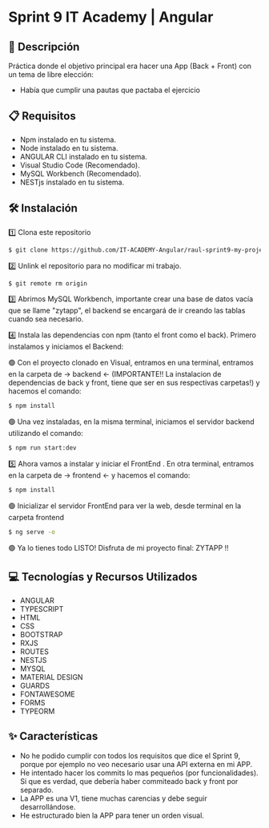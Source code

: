 # Sprint 9 IT Academy | Angular

## 📄 Descripción

Práctica donde el objetivo principal era hacer una App (Back + Front) con un tema de libre elección: 

- Había que cumplir una pautas que pactaba el ejercicio

## 📋 Requisitos

- Npm instalado en tu sistema.
- Node instalado en tu sistema.
- ANGULAR CLI instalado en tu sistema.
- Visual Studio Code (Recomendado).
- MySQL Workbench (Recomendado).
- NESTjs instalado en tu sistema.

## 🛠️ Instalación

1️⃣ Clona este repositorio
```bash
$ git clone https://github.com/IT-ACADEMY-Angular/raul-sprint9-my-project.git
```

2️⃣ Unlink el repositorio para no modificar mi trabajo.

```bash
$ git remote rm origin
```

3️⃣ Abrimos MySQL Workbench, importante crear una base de datos vacía que se llame "zytapp", el backend se encargará de ir creando las tablas cuando sea necesario.

4️⃣ Instala las dependencias con npm (tanto el front como el back). Primero instalamos y iniciamos el Backend:

🟢 Con el proyecto clonado en Visual, entramos en una terminal, entramos en la carpeta de -> backend <- (IMPORTANTE!! La instalacion de dependencias de back y front, tiene que ser en sus respectivas carpetas!) y hacemos el comando:

```bash
$ npm install
```

🟢 Una vez instaladas, en la misma terminal, iniciamos el servidor backend utilizando el comando:

```bash
$ npm run start:dev
```

5️⃣ Ahora vamos a instalar y iniciar el FrontEnd . En otra terminal, entramos en la carpeta de -> frontend <- y hacemos el comando:

```bash
$ npm install
```

🟢 Inicializar el servidor FrontEnd para ver la web, desde terminal en la carpeta frontend

```bash
$ ng serve -o
```

🟢 Ya lo tienes todo LISTO! Disfruta de mi proyecto final: ZYTAPP !!

## 💻 Tecnologías y Recursos Utilizados

- ANGULAR
- TYPESCRIPT
- HTML
- CSS
- BOOTSTRAP
- RXJS
- ROUTES
- NESTJS
- MYSQL
- MATERIAL DESIGN
- GUARDS
- FONTAWESOME
- FORMS
- TYPEORM

## ✨ Características

- No he podido cumplir con todos los requisitos que dice el Sprint 9, porque por ejemplo no veo necesario usar una API externa en mi APP.
- He intentado hacer los commits lo mas pequeños (por funcionalidades). Si que es verdad, que debería haber commiteado back y front por separado.
- La APP es una V1, tiene muchas carencias y debe seguir desarrollándose.
- He estructurado bien la APP para tener un orden visual.